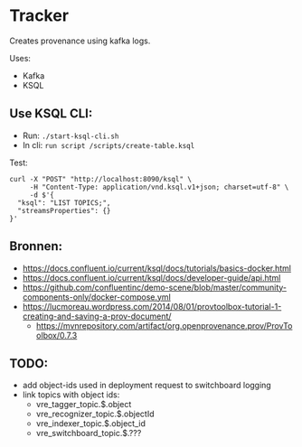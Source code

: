 # Tracker
Creates provenance using kafka logs.

Uses:
- Kafka
- KSQL

## Use KSQL CLI:
- Run: `./start-ksql-cli.sh`
- In cli: `run script /scripts/create-table.ksql`

Test:
```
curl -X "POST" "http://localhost:8090/ksql" \
     -H "Content-Type: application/vnd.ksql.v1+json; charset=utf-8" \
     -d $'{
  "ksql": "LIST TOPICS;",
  "streamsProperties": {}
}'
```

## Bronnen:
- https://docs.confluent.io/current/ksql/docs/tutorials/basics-docker.html
- https://docs.confluent.io/current/ksql/docs/developer-guide/api.html
- https://github.com/confluentinc/demo-scene/blob/master/community-components-only/docker-compose.yml
- https://lucmoreau.wordpress.com/2014/08/01/provtoolbox-tutorial-1-creating-and-saving-a-prov-document/
  - https://mvnrepository.com/artifact/org.openprovenance.prov/ProvToolbox/0.7.3
  
## TODO:
- add object-ids used in deployment request to switchboard logging
- link topics with object ids:
  - vre_tagger_topic.$.object
  - vre_recognizer_topic.$.objectId
  - vre_indexer_topic.$.object_id
  - vre_switchboard_topic.$.???
